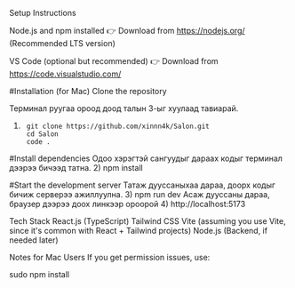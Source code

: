 Setup Instructions

Node.js and npm installed
👉 Download from https://nodejs.org/ (Recommended LTS version)

VS Code (optional but recommended)
👉 Download from https://code.visualstudio.com/


#Installation (for Mac)
Clone the repository

Терминал руугаа ороод доод талын 3-ыг хуулаад тавиарай.
1)      git clone https://github.com/xinnn4k/Salon.git
        cd Salon
        code .

#Install dependencies
Одоо хэрэгтэй сангуудыг дараах кодыг терминал дээрээ бичээд татна.
2)        npm install


#Start the development server
Татаж дууссаныхаа дараа, доорх кодыг бичиж серверээ ажиллуулна.
3)        npm run dev
Асаж дууссаны дараа, браузер дээрээ доох линкээр ороорой
4)        http://localhost:5173

Tech Stack
React.js (TypeScript)
Tailwind CSS
Vite (assuming you use Vite, since it's common with React + Tailwind projects)
Node.js (Backend, if needed later)

Notes for Mac Users
If you get permission issues, use:

sudo npm install
